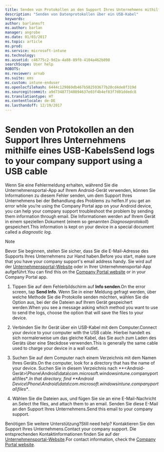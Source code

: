 ```yaml
---
title: Senden von Protokollen an den Support Ihres Unternehmens mithilfe eines USB-Kabels | Microsoft-Dokumentation
description: "Senden von Datenprotokollen über ein USB-Kabel"
keywords: 
author: barlanmsft
ms.author: barlan
manager: angrobe
ms.date: 01/03/2017
ms.topic: article
ms.prod: 
ms.service: microsoft-intune
ms.technology: 
ms.assetid: c46775c2-9d2a-4a88-89f0-4104a462b898
searchScope: User help
ROBOTS: 
ms.reviewer: arnab
ms.suite: ems
ms.custom: intune-enduser
ms.openlocfilehash: 6444c129869db467b582593677b20cd4de8f319d
ms.sourcegitcommit: a9d734877340894637e03f4b4ef83f7d01ddedc8
ms.translationtype: HT
ms.contentlocale: de-DE
ms.lasthandoff: 12/19/2017
---
```

# <a name="send-logs-to-your-company-support-using-a-usb-cable"></a><span data-ttu-id="d0038-103">Senden von Protokollen an den Support Ihres Unternehmens mithilfe eines USB-Kabels</span><span class="sxs-lookup"><span data-stu-id="d0038-103">Send logs to your company support using a USB cable</span></span>

<span data-ttu-id="d0038-104">Wenn Sie eine Fehlermeldung erhalten, während Sie die Unternehmensportal-App auf Ihrem Android-Gerät verwenden, können Sie Informationen zu diesem Fehler senden, um dem Support Ihres Unternehmens bei der Behandlung des Problems zu helfen.</span><span class="sxs-lookup"><span data-stu-id="d0038-104">If you get an error while you’re using the Company Portal app on your Android device, you can help your company support troubleshoot the problem by sending them information through email.</span></span> <span data-ttu-id="d0038-105">Die Informationen werden auf Ihrem Gerät in einem speziellen Dokument (einem so genannten _Diagnoseprotokoll_) gespeichert.</span><span class="sxs-lookup"><span data-stu-id="d0038-105">This information is kept on your device in a special document called a _diagnostic log_.</span></span>

> [!Note]
> <span data-ttu-id="d0038-106">Bevor Sie beginnen, stellen Sie sicher, dass Sie die E-Mail-Adresse des Supports Ihres Unternehmens zur Hand haben.</span><span class="sxs-lookup"><span data-stu-id="d0038-106">Before you start, make sure that you have your company support's email address handy.</span></span> <span data-ttu-id="d0038-107">Sie wird auf der [Unternehmensportal-Website](https://portal.manage.microsoft.com#HelpDeskDialog) oder in Ihrer Unternehmensportal-App aufgeführt.</span><span class="sxs-lookup"><span data-stu-id="d0038-107">You can find this on the [Company Portal website](https://portal.manage.microsoft.com#HelpDeskDialog) or in your Company Portal app.</span></span>

1.  <span data-ttu-id="d0038-108">Tippen Sie auf dem Fehlerbildschirm auf **Info senden**.</span><span class="sxs-lookup"><span data-stu-id="d0038-108">On the error screen, tap **Send Info**.</span></span> <span data-ttu-id="d0038-109">Wenn Sie in einer Meldung gefragt werden, über welche Methode Sie die Protokolle senden möchten, wählen Sie die Option aus, bei der die Dateien auf Ihrem Gerät gespeichert werden.</span><span class="sxs-lookup"><span data-stu-id="d0038-109">When you see a message asking which method you want to use to send the logs, choose the option that will save the files to your device.</span></span>

2.  <span data-ttu-id="d0038-110">Verbinden Sie Ihr Gerät über ein USB-Kabel mit dem Computer.</span><span class="sxs-lookup"><span data-stu-id="d0038-110">Connect your device to your computer with the USB cable.</span></span> <span data-ttu-id="d0038-111">Hierbei handelt es sich normalerweise um das gleiche Kabel, das Sie auch zum Laden des Geräts über eine Steckdose verwenden.</span><span class="sxs-lookup"><span data-stu-id="d0038-111">This is generally the same cable used to charge your device in a wall outlet.</span></span>

3.  <span data-ttu-id="d0038-112">Suchen Sie auf dem Computer nach einem Verzeichnis mit dem Namen Ihres Geräts.</span><span class="sxs-lookup"><span data-stu-id="d0038-112">On the computer, look for a directory that has the name of your device.</span></span> <span data-ttu-id="d0038-113">Suchen Sie in diesem Verzeichnis nach **<Android-Gerät>\Phone\Android\data\com.microsoft.windowsintune.companyportal\files\**.</span><span class="sxs-lookup"><span data-stu-id="d0038-113">In that directory, find **Android Device\Phone\Android\data\com.microsoft.windowsintune.companyportal\files\**.</span></span>

4.  <span data-ttu-id="d0038-114">Wählen Sie die Dateien aus, und fügen Sie sie an eine E-Mail-Nachricht an.</span><span class="sxs-lookup"><span data-stu-id="d0038-114">Select the files, and attach them to an email.</span></span> <span data-ttu-id="d0038-115">Senden Sie diese E-Mail an den Support Ihres Unternehmens.</span><span class="sxs-lookup"><span data-stu-id="d0038-115">Send this email to your company support.</span></span>

<span data-ttu-id="d0038-116">Benötigen Sie weitere Unterstützung?</span><span class="sxs-lookup"><span data-stu-id="d0038-116">Still need help?</span></span> <span data-ttu-id="d0038-117">Kontaktieren Sie den Support Ihres Unternehmens.</span><span class="sxs-lookup"><span data-stu-id="d0038-117">Contact your company support.</span></span> <span data-ttu-id="d0038-118">Die entsprechenden Kontaktinformationen finden Sie auf der [Unternehmensportal-Website](https://portal.manage.microsoft.com#HelpDeskDialog).</span><span class="sxs-lookup"><span data-stu-id="d0038-118">For contact information, check the [Company Portal website](https://portal.manage.microsoft.com#HelpDeskDialog).</span></span>
